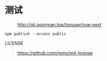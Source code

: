 # 测试

> http://git.poorman.top/topuser/vue-next

```shell script
npm publish --access public
```


LICENSE

> https://github.com/remy/mit-license
